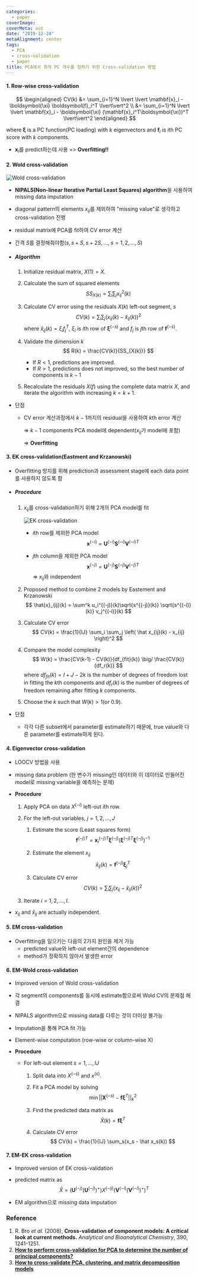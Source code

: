 ```yaml
---
categories:
  - paper
coverImage: 
coverMeta: out
date: "2019-12-24"
metaAlignment: center
tags:
  - PCA
  - cross-validation
  - paper
title: PCA에서 최적 PC 개수를 정하기 위한 Cross-validation 방법
---
```



####  1. Row-wise cross-validation

$$
\begin{aligned}
  CV(k) &= \sum_{i=1}^N \lvert \lvert \mathbf{x}_i - \boldsymbol{\xi} \boldsymbol{f}_i^T \lvert\vert^2 \\
  	  &= \sum_{i=1}^N \lvert \lvert \mathbf{x}_i - \boldsymbol{\xi} (\mathbf{x}_i^T\boldsymbol{\xi})^T \lvert\vert^2
  \end{aligned}
$$

  where $\boldsymbol\xi$ is a PC function(PC loading) with $k$ eigenvectors and $\boldsymbol{f}_i$ is $i$th PC score with $k$ components.

- $\mathbf{x}_i$를 predict하는데 사용 => **Overfitting!!**



#### 2. Wold cross-validation

![Wold cross-validation](https://github.com/statKim/TIL/blob/master/Statistics/img/wold_cv.png?raw=true)

- **NIPALS(Non-linear Iterative Partial Least Squares) algorithm**을 사용하여 missing data imputation

- diagonal pattern의 elements $x_{ij}$를 제외하여 "missing value"로 생각하고 cross-validation 진행

- residual matrix에 PCA를 fit하여 CV error 계산

- 간격 $S$를 결정해줘야함($s,s+S,s+2S,\dots$,  $s=1,2,...,S$)

- ##### Algorithm

  1. Initialize residual matrix, $X(1)=X$.

  2. Calculate the sum of squared elements
     $$
     SS_{X(k)} = \sum_i\sum_j x_{ij}^2(k)
     $$
     
  3. Calculate CV error using the residuals $X(k)$ left-out segment, $s$
     $$
     CV(k) = \sum_i \sum_j (x_{ij}(k) - \hat x_{ij}(k))^2
     $$
     where $\hat x_{ij}(k) = \xi_i f_j^T$,  $\xi_i$ is $i$th row of $\boldsymbol{\xi}^{(-s)}$ and $f_j$ is $j$th row of $\boldsymbol{f}^{(-s)}$.
  
  4. Validate the dimension $k$
     $$
     R(k) = \frac{CV(k)}{SS_{X(k)}}
     $$
  
     - If $R<1$, predictions are improved.
     - If $R>1$, predictions does not improved, so the best number of components is $k-1$
  
  5. Recalculate the residuals $X(f)$ using the complete data matrix $X$, and iterate the algorithm with increasing $k=k+1$.

- 단점

  - CV error 계산과정에서 $k-1$까지의 residual을 사용하여 $k$th error 계산 

    => $k-1$ components PCA model에 dependent($x_{ij}$가 model에 포함) 

    => **Overfitting**



#### 3. EK cross-validation(Eastment and Krzanowski)

- Overfitting 방지를 위해 prediction과 assessment stage에 each data point를 사용하지 않도록 함

- ##### Procedure

  1. $x_{ij}$를 cross-validation하기 위해 2개의 PCA model를 fit

     ![EK cross-validation](https://github.com/statKim/TIL/blob/master/Statistics/img/EK_cv.png?raw=true)

     - $i$th row를 제외한 PCA model
       $$
       \mathbf x^{(-i)} = \mathbf{U}^{(-i)} \mathbf{S}^{(-i)} \mathbf{V}^{(-i)T}
       $$

     - $j$th column을 제외한 PCA model
       $$
       \mathbf x^{(-j)} = \mathbf{U}^{(-j)} \mathbf{S}^{(-j)} \mathbf{V}^{(-j)T}
       $$
       => $x_{ij}$와 independent

  2. Proposed method to combine 2 models by Eastement and Krzanowski
    $$
    \hat{x}_{ij}(k) = \sum^k u_i^{(-j)}(k)\sqrt{s^{(-j)}(k)} \sqrt{s^{(-i)}(k)} v_j^{(-i)}(k)
    $$

  3. Calculate CV error
    $$
    CV(k) = \frac{1}{IJ} \sum_i \sum_j \left( \hat x_{ij}(k) - x_{ij} \right)^2
    $$

  4. Compare the model complexity
     $$
     W(k) = \frac{CV(k-1) - CV(k)}{df_{fit}(k)} \big/ \frac{CV(k)}{df_r(k)}
     $$
     where $df_{fit}(k) = I+J-2k$ is the number of degrees of freedom lost in fitting the $k$th components and $df_r(k)$ is the number of degrees of freedom remaining after fitting $k$ components.

  5. Choose the $k$ such that $W(k)>1(\text{or }0.9)$.

- 단점
  - 각각 다른 subset에서 parameter를 estimate하기 때문에, true value와 다른 parameter를 estimate하게 된다.



#### 4. Eigenvector cross-validation

- LOOCV 방법을 사용
- missing data problem (한 변수가 missing인 데이터와 이 데이터로 만들어진 model로 missing variable을 예측하는 문제)

- **Procedure**

  1. Apply PCA on data $X^{(-i)}$ left-out $i$th row.

  2. For the left-out variables, $j=1,2,\dots, J$

     1. Estimate the score (Least squares form)
        $$
        \boldsymbol{f}^{(-j)T} = \mathbf{x}_i^{(-j)T} \boldsymbol{\xi}^{(-j)} \big( \boldsymbol{\xi}^{(-j)T}\boldsymbol{\xi}^{(-j)}  \big)^{-1}
        $$

     2. Estimate the element $x_{ij}$
        $$
        \hat{x}_{ij}(k)=\boldsymbol{f}^{(-j)} \boldsymbol{\xi}_j^T
        $$

     3. Calculate CV error
        $$
        CV(k) = \sum_i \sum_j (x_{ij} - \hat{x}_{ij}(k))^2
        $$

  3. Iterate $i=1,2,\dots,I$.

- $x_{ij}$ and $\hat{x}_{ij}$ are actually independent.



#### 5. EM cross-validation

- Overfitting을 일으키는 다음의 2가지 원인을 제거 가능
  - predicted value와 left-out element간의 dependence
  - method가 정확하지 않아서 발생한 error



#### 6. EM-Wold cross-validation

- Improved version of Wold cross-validation

- 각 segment의 components를 동시에 estimate함으로써 Wold CV의 문제점 해결

- NIPALS algorithm으로 missing data를 다루는 것이 더이상 불가능

- Imputation을 통해 PCA fit 가능

- Element-wise computation (row-wise or column-wise X)

- **Procedure**

  - For left-out element $s=1,\dots,IJ$

    1. Split data into $X^{(-s)}$ and $x^{(s)}$.

    2. Fit a PCA model by solving
       $$
       \min\lvert\lvert \mathbf{X}^{(-s)} - \boldsymbol{f} \boldsymbol{\xi}^T \lvert\lvert^2_k
       $$

    3. Find the predicted data matrix as
       $$
       \hat X(k) = \boldsymbol{f} \boldsymbol{\xi}^T
       $$

    4. Calculate CV error
       $$
       CV(k) = \frac{1}{IJ} \sum_s(x_s - \hat x_s(k))
       $$



#### 7. EM-EK cross-validation

- Improved version of EK cross-validation

- predicted matrix as
  $$
  \hat X = \bigg( \mathbf{U}^{(-j)} \big(\mathbf{U}^{(-j)} \big)^+ \bigg) X^{(-ij)} \bigg( \mathbf{V}^{(-i)} \big(\mathbf{V}^{(-i)} \big)^+ \bigg)^T
  $$

- EM algorithm으로 missing data imputation





### Reference

1. R. Bro *et al.* (2008), **Cross-validation of component models: A critical look at current methods.** *Analytical and Bioanalytical Chemistry*, 390, 1241-1251.
2. [**How to perform cross-validation for PCA to determine the number of principal components?**](https://stats.stackexchange.com/questions/93845/how-to-perform-cross-validation-for-pca-to-determine-the-number-of-principal-com/115477#115477)
3. [**How to cross-validate PCA, clustering, and matrix decomposition models**](http://alexhwilliams.info/itsneuronalblog/2018/02/26/crossval/)

